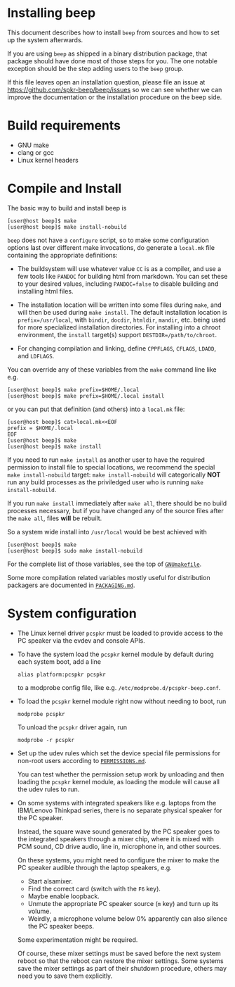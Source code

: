 Installing beep
===============

This document describes how to install `beep` from sources and how to
set up the system afterwards.

If you are using `beep` as shipped in a binary distribution package,
that package should have done most of those steps for you.  The one
notable exception should be the step adding users to the `beep` group.

If this file leaves open an installation question, please file an
issue at https://github.com/spkr-beep/beep/issues so we can see
whether we can improve the documentation or the installation procedure
on the beep side.


Build requirements
==================

  * GNU make
  * clang or gcc
  * Linux kernel headers


Compile and Install
===================

The basic way to build and install beep is

```
[user@host beep]$ make
[user@host beep]$ make install-nobuild
```

`beep` does not have a `configure` script, so to make some
configuration options last over different make invocations, do
generate a `local.mk` file containing the appropriate definitions:

  * The buildsystem will use whatever value `CC` is as a compiler, and
    use a few tools like `PANDOC` for building html from markdown. You
    can set these to your desired values, including `PANDOC=false` to
    disable building and installing html files.

  * The installation location will be written into some files during
    `make`, and will then be used during `make install`.  The default
    installation location is `prefix=/usr/local`, with `bindir`,
    `docdir`, `htmldir`, `mandir`, etc. being used for more
    specialized installation directories.  For installing into a
    chroot environment, the `install` target(s) support
    `DESTDIR=/path/to/chroot`.

  * For changing compilation and linking, define `CPPFLAGS`, `CFLAGS`,
    `LDADD`, and `LDFLAGS`.

You can override any of these variables from the `make` command line
like e.g.

```
[user@host beep]$ make prefix=$HOME/.local
[user@host beep]$ make prefix=$HOME/.local install
```

or you can put that definition (and others) into a `local.mk` file:

```
[user@host beep]$ cat>local.mk<<EOF
prefix = $HOME/.local
EOF
[user@host beep]$ make
[user@host beep]$ make install
```

If you need to run `make install` as another user to have the required
permission to install file to special locations, we recommend the
special `make install-nobuild` target: `make install-nobuild` will
categorically **NOT** run any build processes as the priviledged user
who is running `make install-nobuild`.

If you run `make install` immediately after `make all`, there should
be no build processes necessary, but if you have changed any of the
source files after the `make all`, files **will** be rebuilt.

So a system wide install into `/usr/local` would be best achieved with

```
[user@host beep]$ make
[user@host beep]$ sudo make install-nobuild
```

For the complete list of those variables, see the top of
[`GNUmakefile`](GNUmakefile).

Some more compilation related variables mostly useful for distribution
packagers are documented in [`PACKAGING.md`](PACKAGING.md).


System configuration
====================

  * The Linux kernel driver `pcspkr` must be loaded to provide
    access to the PC speaker via the evdev and console APIs.

  * To have the system load the `pcspkr` kernel module by default
    during each system boot, add a line

        alias platform:pcspkr pcspkr

    to a modprobe config file, like
    e.g. `/etc/modprobe.d/pcspkr-beep.conf`.

  * To load the `pcspkr` kernel module right now without needing to
    boot, run

        modprobe pcspkr

    To unload the `pcspkr` driver again, run

        modprobe -r pcspkr

  * Set up the udev rules which set the device special file
    permissions for non-root users according to
    [`PERMISSIONS.md`](PERMISSIONS.md).

    You can test whether the permission setup work by unloading and
    then loading the `pcspkr` kernel module, as loading the module
    will cause all the udev rules to run.

  * On some systems with integrated speakers like e.g. laptops from
    the IBM/Lenovo Thinkpad series, there is no separate physical
    speaker for the PC speaker.

	Instead, the square wave sound generated by the PC speaker goes to
    the integrated speakers through a mixer chip, where it is mixed
    with PCM sound, CD drive audio, line in, microphone in, and other
    sources.

	On these systems, you might need to configure the mixer to make
    the PC speaker audible through the laptop speakers, e.g.

	  * Start alsamixer.
	  * Find the correct card (switch with the `F6` key).
	  * Maybe enable loopback.
	  * Unmute the appropriate PC speaker source (`m` key) and turn up
        its volume.
	  * Weirdly, a microphone volume below 0% apparently can also
        silence the PC speaker beeps.

    Some experimentation might be required.

    Of course, these mixer settings must be saved before the next
    system reboot so that the reboot can restore the mixer
    settings. Some systems save the mixer settings as part of their
    shutdown procedure, others may need you to save them explicitly.
